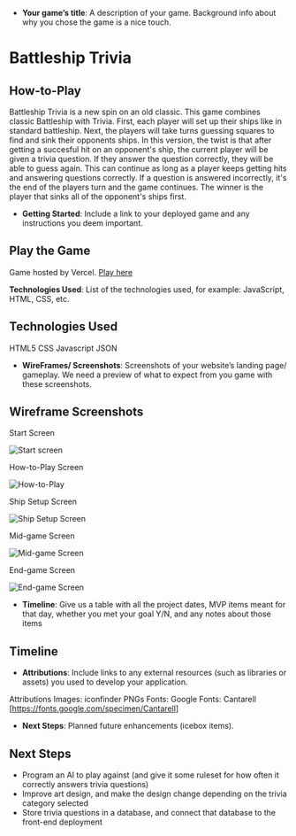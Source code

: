 - **Your game’s title**: A description of your game. Background info about why you chose the game is a nice touch.

# Battleship Trivia

## How-to-Play

 Battleship Trivia is a new spin on an old classic. This game combines classic Battleship with Trivia. First, each player will set up their ships like in standard battleship. Next, the players will take turns guessing squares to find and sink their opponents ships. In this version, the twist is that after getting a succesful hit on an opponent's ship, the current player will be given a trivia question. If they answer the question correctly, they will be able to guess again. This can continue as long as a player keeps getting hits and answering questions correctly. If a question is answered incorrectly, it's the end of the players turn and the game continues. The winner is the player that sinks all of the opponent's ships first.

- **Getting Started**: Include a link to your deployed game and any instructions you deem important.

## Play the Game
Game hosted by Vercel. [Play here](https://battleship-trivia.vercel.app/)

**Technologies Used**: List of the technologies used, for example: JavaScript, HTML, CSS, etc.

## Technologies Used
HTML5
CSS
Javascript
JSON

- **WireFrames/ Screenshots**: Screenshots of your website’s landing page/ gameplay. We need a preview of what to expect from you game with these screenshots.

## Wireframe Screenshots

Start Screen

![Start screen]()

How-to-Play Screen

![How-to-Play]()

Ship Setup Screen

![Ship Setup Screen]()

Mid-game Screen

![Mid-game Screen]()

End-game Screen

![End-game Screen]()


- **Timeline**: Give us a table with all the project dates, MVP items meant for that day, whether you met your goal Y/N, and any notes about those items

## Timeline

- **Attributions**: Include links to any external resources (such as libraries or assets) you used to develop your application.

Attributions
  Images:
    iconfinder PNGs
  Fonts: 
    Google Fonts: Cantarell [https://fonts.google.com/specimen/Cantarell]

- **Next Steps**: Planned future enhancements (icebox items).

## Next Steps

- Program an AI to play against (and give it some ruleset for how often it correctly answers trivia questions)
- Improve art design, and make the design change depending on the trivia category selected
- Store trivia questions in a database, and connect that database to the front-end deployment